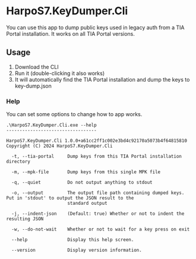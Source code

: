 # HarpoS7.KeyDumper.Cli

You can use this app to dump public keys used in legacy auth from a TIA Portal installation.
It works on all TIA Portal versions.

## Usage
1. Download the CLI
2. Run it (double-clicking it also works)
3. It will automatically find the TIA Portal installation and dump the keys to key-dump.json

### Help
You can set some options to change how to app works.

```shell
.\HarpoS7.KeyDumper.Cli.exe --help
----------------------------------

HarpoS7.KeyDumper.Cli 1.0.0+a61cc2ff1c002e3bd4c92170a5073b4f64815810
Copyright (C) 2024 HarpoS7.KeyDumper.Cli

  -t, --tia-portal     Dump keys from this TIA Portal installation directory

  -m, --mpk-file       Dump keys from this single MPK file

  -q, --quiet          Do not output anything to stdout

  -o, --output         The output file path containing dumped keys. Put in 'stdout' to output the JSON result to the
                       standard output

  -j, --indent-json    (Default: true) Whether or not to indent the resulting JSON

  -w, --do-not-wait    Whether or not to wait for a key press on exit

  --help               Display this help screen.

  --version            Display version information.
```